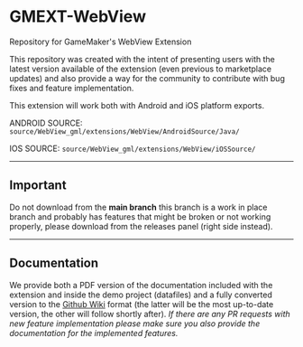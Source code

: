 # GMEXT-WebView
Repository for GameMaker's WebView Extension

This repository was created with the intent of presenting users with the latest version available of the extension (even previous to marketplace updates) and also provide a way for the community to contribute with bug fixes and feature implementation.

This extension will work both with Android and iOS platform exports.

ANDROID SOURCE: `source/WebView_gml/extensions/WebView/AndroidSource/Java/`

IOS SOURCE: `source/WebView_gml/extensions/WebView/iOSSource/`


---

## Important

Do not download from the **main branch** this branch is a work in place branch and probably has features that might be broken or not working properly, please download from the releases panel (right side instead).

---

## Documentation

We provide both a PDF version of the documentation included with the extension and inside the demo project (datafiles) and a fully converted version to the [Github Wiki](https://github.com/YoYoGames/GMEXT-WebView/wiki) format (the latter will be the most up-to-date version, the other will follow shortly after). *If there are any PR requests with new feature implementation please make sure you also provide the documentation for the implemented features.*
